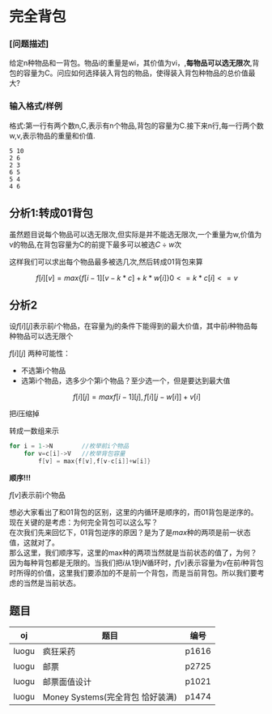 # 完全背包

### [问题描述]

给定n种物品和一背包。物品i的重量是wi，其价值为vi，,**每物品可以选无限次**,背包的容量为C。问应如何选择装入背包的物品，使得装入背包种物品的总价值最大?

### 输入格式/样例

格式:第一行有两个数n,C,表示有n个物品,背包的容量为C.接下来n行,每一行两个数w,v,表示物品的重量和价值.

```
5 10
2 6
2 3
6 5
5 4
4 6
```

## 分析1:转成01背包

虽然题目说每个物品可以选无限次,但实际是并不能选无限次,一个重量为w,价值为v的物品,在背包容量为C的前提下最多可以被选$C \div w$次

这样我们可以求出每个物品最多被选几次,然后转成01背包来算

$$
f[i][v] = max\{ f[i-1][v-k*c]+k*w[i]\}  0<=k*c[i]<=v
$$


## 分析2

设$f[i][j]$表示前$i$个物品，在容量为$j$的条件下能得到的最大价值，其中前$i$种物品每种物品可以选无限个

$f[i][j]$ 两种可能性：

 - 不选第i个物品
 - 选第i个物品，选多少个第i个物品？至少选一个，但是要达到最大值


$$
f[i][j] = max{ f[i-1][j],f[i][j-w[i]]+v[i]}
$$



把$i$压缩掉


转成一数组来示

```c
for i = 1->N        //枚举前i个物品
    for v=c[i]->V   //枚举背包容量
        f[v] = max{f[v],f[v-c[i]]+w[i]}
```

**顺序!!!**

$f[v]$表示前i个物品


想必大家看出了和$01$背包的区别，这里的内循环是顺序的，而$01$背包是逆序的。  
现在关键的是考虑：为何完全背包可以这么写？  
在次我们先来回忆下，$01$背包逆序的原因？是为了是$max$种的两项是前一状态值，这就对了。  
那么这里，我们顺序写，这里的max种的两项当然就是当前状态的值了，为何？  
因为每种背包都是无限的。当我们把$i$从$1$到$N$循环时，$f[v]$表示容量为$v$在前$i$种背包时所得的价值，这里我们要添加的不是前一个背包，而是当前背包。所以我们要考虑的当然是当前状态。  




## 题目

| oj    | 题目                             | 编号  |
|-------|----------------------------------|-------|
| luogu | 疯狂采药                         | p1616 |
| luogu | 邮票                             | p2725 |
| luogu | 邮票面值设计                     | p1021 |
| luogu | Money Systems(完全背包 恰好装满) | p1474 |
